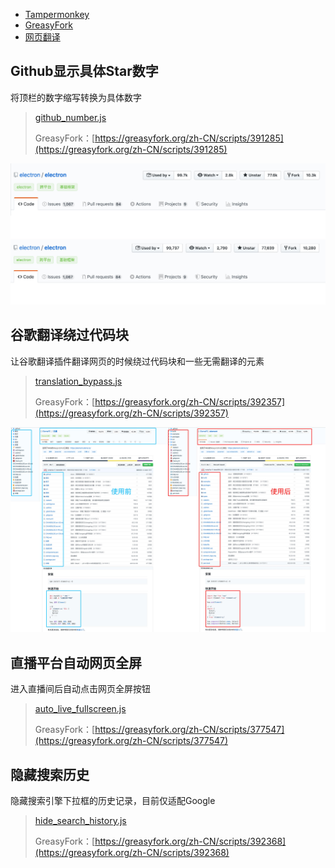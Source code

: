 * [Tampermonkey](http://www.tampermonkey.net/)
* [GreasyFork](https://greasyfork.org/zh-CN)
* [网页翻译](https://github.com/FilipePS/Traduzir-paginas-web/releases/tag/v9.6.1)
## Github显示具体Star数字
将顶栏的数字缩写转换为具体数字

>[github_number.js](github_number.js)
>
>GreasyFork：[https://greasyfork.org/zh-CN/scripts/391285](https://greasyfork.org/zh-CN/scripts/391285)

<img src="screenshots/github_number.jpg" width="700"/>

## 谷歌翻译绕过代码块
让谷歌翻译插件翻译网页的时候绕过代码块和一些无需翻译的元素
>[translation_bypass.js](translation_bypass.js)
>
>GreasyFork：[https://greasyfork.org/zh-CN/scripts/392357](https://greasyfork.org/zh-CN/scripts/392357)

![](screenshots/translation_bypass.jpg)

## 直播平台自动网页全屏
进入直播间后自动点击网页全屏按钮

>[auto\_live_fullscreen.js](auto_live_fullscreen.js)
>
>GreasyFork：[https://greasyfork.org/zh-CN/scripts/377547](https://greasyfork.org/zh-CN/scripts/377547)

## 隐藏搜索历史
隐藏搜索引擎下拉框的历史记录，目前仅适配Google

>[hide\_search_history.js](hide_search_history.js)
>
>GreasyFork：[https://greasyfork.org/zh-CN/scripts/392368](https://greasyfork.org/zh-CN/scripts/392368)
